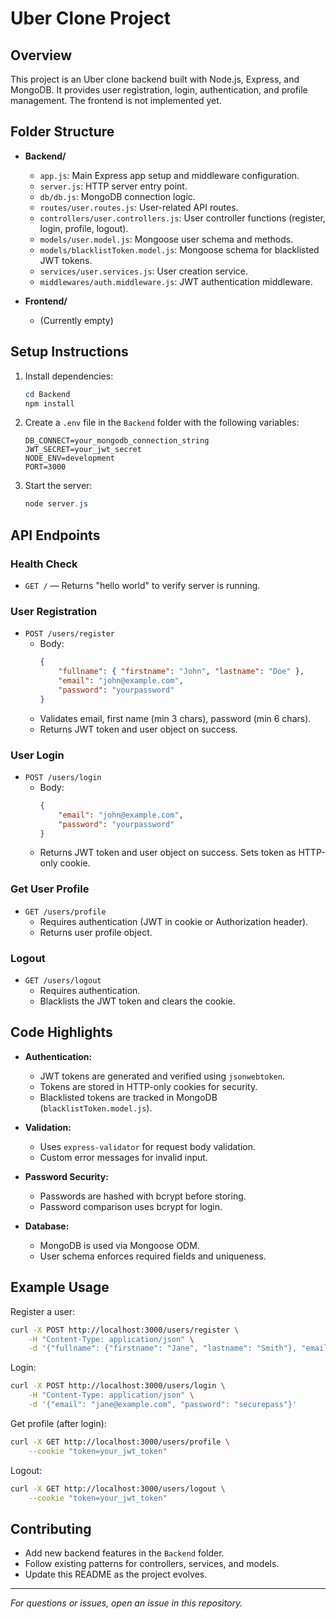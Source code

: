 # Uber Clone Project

## Overview
This project is an Uber clone backend built with Node.js, Express, and MongoDB. It provides user registration, login, authentication, and profile management. The frontend is not implemented yet.

## Folder Structure

- **Backend/**
	- `app.js`: Main Express app setup and middleware configuration.
	- `server.js`: HTTP server entry point.
	- `db/db.js`: MongoDB connection logic.
	- `routes/user.routes.js`: User-related API routes.
	- `controllers/user.controllers.js`: User controller functions (register, login, profile, logout).
	- `models/user.model.js`: Mongoose user schema and methods.
	- `models/blacklistToken.model.js`: Mongoose schema for blacklisted JWT tokens.
	- `services/user.services.js`: User creation service.
	- `middlewares/auth.middleware.js`: JWT authentication middleware.

- **Frontend/**
	- (Currently empty)

## Setup Instructions

1. Install dependencies:
	 ```powershell
	 cd Backend
	 npm install
	 ```
2. Create a `.env` file in the `Backend` folder with the following variables:
	 ```env
	 DB_CONNECT=your_mongodb_connection_string
	 JWT_SECRET=your_jwt_secret
	 NODE_ENV=development
	 PORT=3000
	 ```
3. Start the server:
	 ```powershell
	 node server.js
	 ```

## API Endpoints

### Health Check
- `GET /` — Returns "hello world" to verify server is running.

### User Registration
- `POST /users/register`
	- Body:
		```json
		{
			"fullname": { "firstname": "John", "lastname": "Doe" },
			"email": "john@example.com",
			"password": "yourpassword"
		}
		```
	- Validates email, first name (min 3 chars), password (min 6 chars).
	- Returns JWT token and user object on success.

### User Login
- `POST /users/login`
	- Body:
		```json
		{
			"email": "john@example.com",
			"password": "yourpassword"
		}
		```
	- Returns JWT token and user object on success. Sets token as HTTP-only cookie.

### Get User Profile
- `GET /users/profile`
	- Requires authentication (JWT in cookie or Authorization header).
	- Returns user profile object.

### Logout
- `GET /users/logout`
	- Requires authentication.
	- Blacklists the JWT token and clears the cookie.

## Code Highlights

- **Authentication:**
	- JWT tokens are generated and verified using `jsonwebtoken`.
	- Tokens are stored in HTTP-only cookies for security.
	- Blacklisted tokens are tracked in MongoDB (`blacklistToken.model.js`).

- **Validation:**
	- Uses `express-validator` for request body validation.
	- Custom error messages for invalid input.

- **Password Security:**
	- Passwords are hashed with bcrypt before storing.
	- Password comparison uses bcrypt for login.

- **Database:**
	- MongoDB is used via Mongoose ODM.
	- User schema enforces required fields and uniqueness.

## Example Usage

Register a user:
```bash
curl -X POST http://localhost:3000/users/register \
	-H "Content-Type: application/json" \
	-d '{"fullname": {"firstname": "Jane", "lastname": "Smith"}, "email": "jane@example.com", "password": "securepass"}'
```

Login:
```bash
curl -X POST http://localhost:3000/users/login \
	-H "Content-Type: application/json" \
	-d '{"email": "jane@example.com", "password": "securepass"}'
```

Get profile (after login):
```bash
curl -X GET http://localhost:3000/users/profile \
	--cookie "token=your_jwt_token"
```

Logout:
```bash
curl -X GET http://localhost:3000/users/logout \
	--cookie "token=your_jwt_token"
```

## Contributing

- Add new backend features in the `Backend` folder.
- Follow existing patterns for controllers, services, and models.
- Update this README as the project evolves.

---
_For questions or issues, open an issue in this repository._
